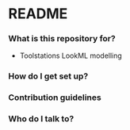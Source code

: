 # README #


### What is this repository for? ###

* Toolstations LookML modelling

### How do I get set up? ###



### Contribution guidelines ###


### Who do I talk to? ###
